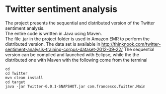 # Twitter sentiment analysis
The project presents
the sequential and distributed version of the Twitter
sentiment analysis. <br />
The entire code is written in Java using Maven. <br />
The file .jar in the project folder is used in Amazon EMR to perform the distributed version.
The data set is available in http://thinknook.com/twitter-sentiment-analysis-training-corpus-dataset-2012-09-22/
The sequential version can be compiled and launched with Eclipse, while the the distributed one with Maven with the following come from the terminal  <br />
```
cd
cd Twitter
mvn clean install
cd target
java -jar Twitter-0.0.1-SNAPSHOT.jar com.francesco.Twitter.Main
```
